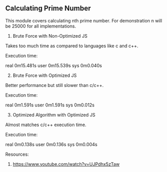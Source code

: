 ## Calculating Prime Number

This module covers calculating nth prime number. For demonstration n will be 25000 for all implementations.

1. Brute Force with Non-Optimized JS

Takes too much time as compared to languages like c and c++.

Execution time:

real	0m15.481s
user	0m15.539s
sys	    0m0.040s


2. Brute Force with Optimized JS

Better performance but still slower than c/c++.

Execution time:

real	0m1.591s
user	0m1.591s
sys	    0m0.012s


3. Optimized Algorithm with Optimized JS

Almost matches c/c++ execution time.

Execution time:

real	0m0.138s
user	0m0.136s
sys	    0m0.004s

Resources:

1. https://www.youtube.com/watch?v=UJPdhx5zTaw


